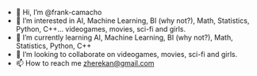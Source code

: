 - 👋 Hi, I’m @frank-camacho
- 👀 I’m interested in AI, Machine Learning, BI (why not?), Math, Statistics, Python, C++... videogames, movies, sci-fi and girls.
- 🌱 I’m currently learning AI, Machine Learning, BI (why not?), Math, Statistics, Python, C++
- 💞️ I’m looking to collaborate on videogames, movies, sci-fi and girls.
- 📫 How to reach me zherekan@gmail.com

<!---
frank-camacho/frank-camacho is a ✨ special ✨ repository because its `README.md` (this file) appears on your GitHub profile.
You can click the Preview link to take a look at your changes.
--->
